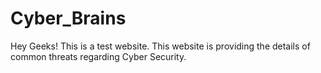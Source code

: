 # Cyber_Brains
Hey Geeks! This is a test website.
This website is providing the details of common threats regarding Cyber Security.
